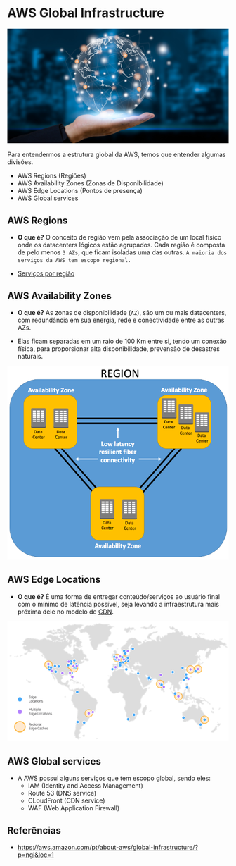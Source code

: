 # AWS Global Infrastructure

![AWS Global infrastructure](../imgs/AWS-Global-Infrastructure.png)

Para entendermos a estrutura global da AWS, temos que entender algumas divisões.

- AWS Regions (Regiões)
- AWS Availability Zones (Zonas de Disponibilidade)
- AWS Edge Locations (Pontos de presença)
- AWS Global services

## AWS Regions

- **O que é?** O conceito de região vem pela associação de um local físico onde os datacenters lógicos estão agrupados. Cada região é composta de pelo menos `3 AZs`, que ficam isoladas uma das outras. `A maioria dos serviços da AWS tem escopo regional.`

- [Serviços por região](https://aws.amazon.com/about-aws/global-infrastructure/regional-product-services/?nc1=h_ls)

## AWS Availability Zones

- **O que é?** As zonas de disponibilidade (`AZ`), são um ou mais datacenters, com redundância em sua energia, rede e conectividade entre as outras AZs.

- Elas ficam separadas em um raio de 100 Km entre si, tendo um conexão física, para proporsionar alta disponibilidade, prevensão de desastres naturais. 

![AZs](../imgs/availability-zones.png)

## AWS Edge Locations

- **O que é?** É uma forma de entregar conteúdo/serviços ao usuário final com o mínimo de latência possível, seja levando a infraestrutura mais próxima dele no modelo de [CDN](https://aws.amazon.com/cloudfront/).

![Points of presence](../imgs/aws-points-of-presence.png)


## AWS Global services

- A AWS possui alguns serviços que tem escopo global, sendo eles:
    - IAM (Identity and Access Management)
    - Route 53 (DNS service)
    - CLoudFront (CDN service)
    - WAF (Web Application Firewall)

## Referências

- https://aws.amazon.com/pt/about-aws/global-infrastructure/?p=ngi&loc=1